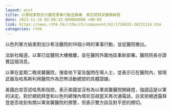 ```yaml
---
layout: post
title: 以軍結束對加沙醫院軍事行動並撤離　美否認對突襲開綠燈
date: 2023-11-16 02:08:33.000000000 +08:00
link: https://news.rthk.hk/rthk/ch/component/k2/1728033-20231116.htm
categories: rthk
---
```


以色列軍方結束對加沙希法醫院約16個小時的軍事行動，並從醫院撤出。

法新社報道，以軍已從醫院大樓撤離，並在醫院外圍地區重新部署。醫院院長亦證實這個消息。

以軍在星期二晚突襲醫院，搜查地下室及盤問在場人士，並表示已在醫院內，發現武器及哈馬斯利用醫院作為恐怖活動總部的具體證據。

美國白宮否認哈馬斯指控，表示美國並沒有為以軍突襲醫院開綠燈，強調這是以軍的決定。對於總統拜登和以色列總理內塔尼亞胡當天再次通電話，白宮拒絕透露拜登是否收到有關以軍突襲醫院的預警，但表示雙方談及對平民的關切。

